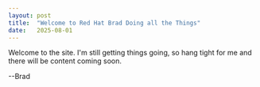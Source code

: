 ```yaml
---
layout: post
title:  "Welcome to Red Hat Brad Doing all the Things"
date:   2025-08-01
---
```

Welcome to the site.  I'm still getting things going, so hang tight for me and there will be content coming soon.

--Brad